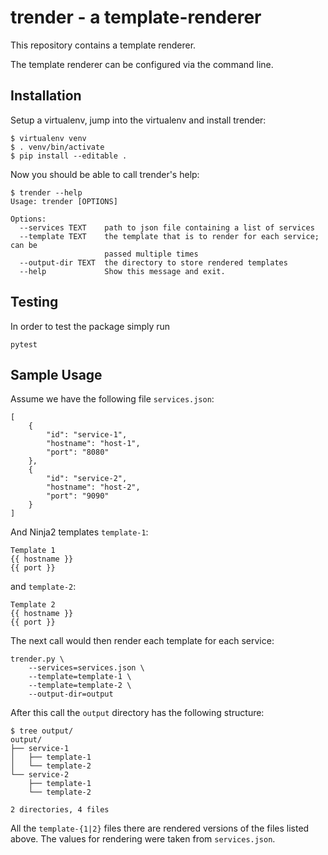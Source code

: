 # trender - a template-renderer

This repository contains a template renderer.

The template renderer can be configured via the command line.

## Installation

Setup a virtualenv, jump into the virtualenv and install trender:

```
$ virtualenv venv
$ . venv/bin/activate
$ pip install --editable .
```

Now you should be able to call trender's help:

```
$ trender --help
Usage: trender [OPTIONS]

Options:
  --services TEXT    path to json file containing a list of services
  --template TEXT    the template that is to render for each service; can be
                     passed multiple times
  --output-dir TEXT  the directory to store rendered templates
  --help             Show this message and exit.
```

## Testing
In order to test the package simply run
```
pytest
```

## Sample Usage

Assume we have the following file `services.json`:
```
[
    {
        "id": "service-1",
        "hostname": "host-1",
        "port": "8080"
    },
    {
        "id": "service-2",
        "hostname": "host-2",
        "port": "9090"
    }
]
```

And Ninja2 templates `template-1`:
```
Template 1
{{ hostname }}
{{ port }}
```

and `template-2`:
```
Template 2
{{ hostname }}
{{ port }}
```

The next call would then render each template for each service:
```
trender.py \
    --services=services.json \
    --template=template-1 \
    --template=template-2 \
    --output-dir=output
```

After this call the `output` directory has the following structure:
```
$ tree output/
output/
├── service-1
│   ├── template-1
│   └── template-2
└── service-2
    ├── template-1
    └── template-2

2 directories, 4 files
```

All the `template-{1|2}` files there are rendered versions of the
files listed above. The values for rendering were taken from
`services.json`.
